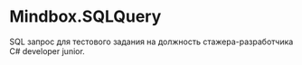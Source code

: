 # Mindbox.SQLQuery
SQL запрос для тестового задания на должность стажера-разработчика C# developer junior.
